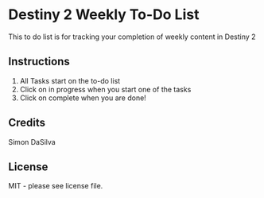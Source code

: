 # Destiny 2 Weekly To-Do List

This to do list is for tracking your completion of weekly content in Destiny 2

## Instructions

1. All Tasks start on the to-do list
2. Click on in progress when you start one of the tasks
3. Click on complete when you are done!

## Credits

Simon DaSilva

## License

MIT - please see license file.